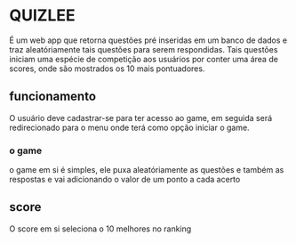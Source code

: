 # QUIZLEE

É um web app que retorna questões
pré inseridas em um banco de dados
e traz aleatóriamente tais questões para serem respondidas. Tais questões iniciam uma espécie de competição aos usuários por conter uma área de scores, onde são mostrados os 10 mais pontuadores.

## funcionamento
O usuário deve cadastrar-se para ter acesso ao game, em seguida será redirecionado para o menu onde terá como opção iniciar o game.

### o game
o game em si é simples, ele puxa aleatóriamente as questões e também as respostas e vai adicionando o valor de um ponto a cada acerto

## score

O score em si seleciona o 10 melhores no ranking
